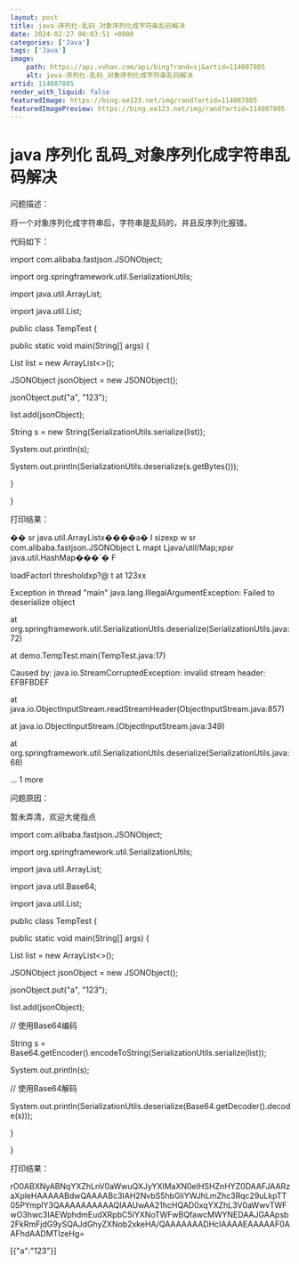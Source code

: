 ```yaml
---
layout: post
title: java-序列化-乱码_对象序列化成字符串乱码解决
date: 2024-02-27 00:03:51 +0800
categories: ['Java']
tags: ['Java']
image:
    path: https://api.vvhan.com/api/bing?rand=sj&artid=114087805
    alt: java-序列化-乱码_对象序列化成字符串乱码解决
artid: 114087805
render_with_liquid: false
featuredImage: https://bing.ee123.net/img/rand?artid=114087805
featuredImagePreview: https://bing.ee123.net/img/rand?artid=114087805
---
```


# java 序列化 乱码\_对象序列化成字符串乱码解决

问题描述：

将一个对象序列化成字符串后，字符串是乱码的，并且反序列化报错。

代码如下：

import com.alibaba.fastjson.JSONObject;

import org.springframework.util.SerializationUtils;

import java.util.ArrayList;

import java.util.List;

public class TempTest {

public static void main(String[] args) {

List list = new ArrayList<>();

JSONObject jsonObject = new JSONObject();

jsonObject.put("a", "123");

list.add(jsonObject);

String s = new String(SerializationUtils.serialize(list));

System.out.println(s);

System.out.println(SerializationUtils.deserialize(s.getBytes()));

}

}

打印结果：

�� sr java.util.ArrayListx����a� I sizexp w sr com.alibaba.fastjson.JSONObject L mapt Ljava/util/Map;xpsr java.util.HashMap���`� F

loadFactorI thresholdxp?@ t at 123xx

Exception in thread "main" java.lang.IllegalArgumentException: Failed to deserialize object

at org.springframework.util.SerializationUtils.deserialize(SerializationUtils.java:72)

at demo.TempTest.main(TempTest.java:17)

Caused by: java.io.StreamCorruptedException: invalid stream header: EFBFBDEF

at java.io.ObjectInputStream.readStreamHeader(ObjectInputStream.java:857)

at java.io.ObjectInputStream.(ObjectInputStream.java:349)

at org.springframework.util.SerializationUtils.deserialize(SerializationUtils.java:68)

... 1 more

问题原因：

暂未弄清，欢迎大佬指点

import com.alibaba.fastjson.JSONObject;

import org.springframework.util.SerializationUtils;

import java.util.ArrayList;

import java.util.Base64;

import java.util.List;

public class TempTest {

public static void main(String[] args) {

List list = new ArrayList<>();

JSONObject jsonObject = new JSONObject();

jsonObject.put("a", "123");

list.add(jsonObject);

// 使用Base64编码

String s = Base64.getEncoder().encodeToString(SerializationUtils.serialize(list));

System.out.println(s);

// 使用Base64解码

System.out.println(SerializationUtils.deserialize(Base64.getDecoder().decode(s)));

}

}

打印结果：

rO0ABXNyABNqYXZhLnV0aWwuQXJyYXlMaXN0eIHSHZnHYZ0DAAFJAARzaXpleHAAAAABdwQAAAABc3IAH2NvbS5hbGliYWJhLmZhc3Rqc29uLkpTT05PYmplY3QAAAAAAAAAAQIAAUwAA21hcHQAD0xqYXZhL3V0aWwvTWFwO3hwc3IAEWphdmEudXRpbC5IYXNoTWFwBQfawcMWYNEDAAJGAApsb2FkRmFjdG9ySQAJdGhyZXNob2xkeHA/QAAAAAAADHcIAAAAEAAAAAF0AAFhdAADMTIzeHg=

[{"a":"123"}]